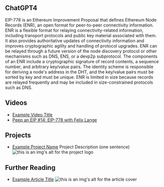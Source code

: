 ## ChatGPT4

EIP-778 is an Ethereum Improvement Proposal that defines Ethereum Node Records (ENR), an open format for peer-to-peer connectivity information. ENR is a flexible format for relaying connectivity-related information, including transport protocols and public key material associated with them. It also provides authoritative updates of connectivity information and improves cryptographic agility and handling of protocol upgrades. ENR can be relayed through a future version of the node discovery protocol or other mechanisms such as DNS, ENS, or a devp2p subprotocol. The components of an ENR include a cryptographic signature of record contents, a sequence number, and arbitrary key/value pairs. The identity scheme is responsible for deriving a node's address in the DHT, and the key/value pairs must be sorted by key and must be unique. ENR is limited in size because records are relayed frequently and may be included in size-constrained protocols such as DNS.

## Videos

- [Example Video Title](https://www.youtube.com/watch?v=TDGq4aeevgY)
- [Peep an EIP #14: EIP-778 with Felix Lange](https://www.youtube.com/watch?v=TVG4Xb-YDiY&list=PL4cwHXAawZxqu0PKKyMzG_3BJV_xZTi1F&index=100)

## Projects

- [Example Project Name](https://xxxx.xxx/xxxxx) Project Description (one sentence) ![this is an img's alt for the project logo](https://xxxx.xxx/project-logo.xxx)

## Further Reading

- [Example Article Title](https://xxxx.xxx/xxxxx) ![this is an img's alt for the article cover](https://xxxx.xxx/article-cover.xxx)
